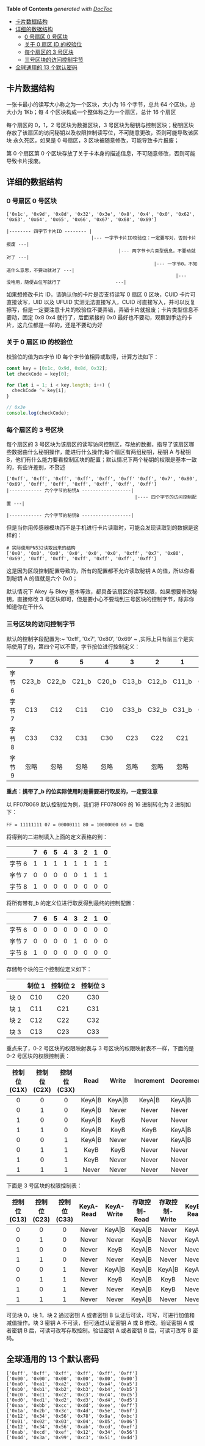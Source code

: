 <!-- START doctoc generated TOC please keep comment here to allow auto update -->
<!-- DON'T EDIT THIS SECTION, INSTEAD RE-RUN doctoc TO UPDATE -->
**Table of Contents**  *generated with [DocToc](https://github.com/thlorenz/doctoc)*

- [卡片数据结构](#%E5%8D%A1%E7%89%87%E6%95%B0%E6%8D%AE%E7%BB%93%E6%9E%84)
- [详细的数据结构](#%E8%AF%A6%E7%BB%86%E7%9A%84%E6%95%B0%E6%8D%AE%E7%BB%93%E6%9E%84)
  - [0 号扇区 0 号区块](#0-%E5%8F%B7%E6%89%87%E5%8C%BA-0-%E5%8F%B7%E5%8C%BA%E5%9D%97)
  - [关于 0 扇区 ID 的校验位](#%E5%85%B3%E4%BA%8E-0-%E6%89%87%E5%8C%BA-id-%E7%9A%84%E6%A0%A1%E9%AA%8C%E4%BD%8D)
  - [每个扇区的 3 号区块](#%E6%AF%8F%E4%B8%AA%E6%89%87%E5%8C%BA%E7%9A%84-3-%E5%8F%B7%E5%8C%BA%E5%9D%97)
  - [三号区块的访问控制字节](#%E4%B8%89%E5%8F%B7%E5%8C%BA%E5%9D%97%E7%9A%84%E8%AE%BF%E9%97%AE%E6%8E%A7%E5%88%B6%E5%AD%97%E8%8A%82)
- [全球通用的 13 个默认密码](#%E5%85%A8%E7%90%83%E9%80%9A%E7%94%A8%E7%9A%84-13-%E4%B8%AA%E9%BB%98%E8%AE%A4%E5%AF%86%E7%A0%81)

<!-- END doctoc generated TOC please keep comment here to allow auto update -->

## 卡片数据结构

一张卡最小的读写大小称之为一个区块，大小为 16 个字节，总共 64 个区块，总大小为 1Kb；每 4 个区块构成一个整体称之为一个扇区，总计 16 个扇区

每个扇区的 0，1，2 号区块为数据区块，3 号区块为秘钥与控制区块；秘钥区块存放了该扇区的访问秘钥以及权限控制读写位，不可随意更改，否则可能导致该区块 永久死区，如果是 0 号扇区，3 区块被随意修改，可能导致卡片报废；

第 0 个扇区第 0 个区块存放了关于卡本身的描述信息，不可随意修改，否则可能导致卡片报废。

## 详细的数据结构

### 0 号扇区 0 号区块

```
['0x1c', '0x9d', '0x8d', '0x32', '0x3e', '0x8', '0x4', '0x0', '0x62', '0x63', '0x64', '0x65', '0x66', '0x67', '0x68', '0x69']

|-------- 四字节卡片ID -------- |
                               |--- 一字节卡片ID校验位：一定要写对，否则卡片报废 ---|
                                         |--- 两字节卡片类型信息，不要动就对了 ---|
                                                      |--- 一字节0，不知道什么意思，不要动就对了 ---|
                                                              |---              没啥用，随便占位写就行了                    ---|
```

如果想修改卡片 ID，请确认你的卡片是否支持读写 0 扇区 0 区块，CUID 卡片可直接读写，UID 以及 UFUID 实测无法直接写入，CUID 可直接写入，并可以反复擦写，但是一定要注意卡片的校验位不要弄错，弄错卡片就报废；卡片类型信息不要动，固定 0x8 0x4 就行了，后面紧接的 0x0 最好也不要动，观察到手边的卡片，这几位都是一样的，还是不要动为好

### 关于 0 扇区 ID 的校验位

校验位的值为四字节 ID 每个字节值相异或取得，计算方法如下：

```javascript
const key = [0x1c, 0x9d, 0x8d, 0x32];
let checkCode = key[0];

for (let i = 1; i < key.length; i++) {
  checkCode ^= key[i];
}

// 0x3e
console.log(checkCode);
```

### 每个扇区的 3 号区块

每个扇区的 3 号区块为该扇区的读写访问控制区，存放的数据，指导了该扇区哪些数据由什么秘钥操作，能进行什么操作;每个扇区有两组秘钥，秘钥 A 与秘钥 B，他们有什么能力要看控制区块的配置；默认情况下两个秘钥的权限是基本一致的，有些许差别，不赘述

```
['0xff', '0xff', '0xff', '0xff', '0xff', '0xff' '0xff', '0x7', '0x80', '0x69', '0xff', '0xff', '0xff', '0xff', '0xff', '0xff']
|------------ 六个字节的秘钥A ------------------|
                                               |---- 四个字节的访问控制配置 ---|
                                                                             |------------ 六个字节的秘钥B ------------------|
```

但是当你用传感器模块而不是手机进行卡片读取时，可能会发现读取到的数据是这样的：

```
# 实际使用PN532读取出来的结构
['0x0', '0x0', '0x0', '0x0', '0x0', '0x0', '0xff', '0x7', '0x80', '0x69', '0xff', '0xff', '0xff', '0xff', '0xff', '0xff']
```

这是因为区段控制配置导致的，所有的配置都不允许读取秘钥 A 的值，所以你看到秘钥 A 的值就是六个 0x0；

默认情况下 Akey 与 Bkey 基本等效，都具备该扇区的读写权限，如果想要修改秘钥，直接修改 3 号区块即可，但是要小心不要动到三号区块的控制字节，除非你知道你在干什么

### 三号区块的访问控制字节

默认的控制字段配置为:~ '0xff', '0x7', '0x80', '0x69' ~ ,实际上只有前三个是实际使用了的，第四个可以不管，字节按位进行控制定义：

|        |   7   |   6   |   5   |   4   |   3   |   2   |   1   |   0   |
| :----: | :---: | :---: | :---: | :---: | :---: | :---: | :---: | :---: |
| 字节 6 | C23_b | C22_b | C21_b | C20_b | C13_b | C12_b | C11_b | C10_b |
| 字节 7 |  C13  |  C12  |  C11  |  C10  | C33_b | C32_b | C31_b | C30_b |
| 字节 8 |  C33  |  C32  |  C31  |  C30  |  C23  |  C22  |  C21  |  C20  |
| 字节 9 | 忽略  | 忽略  | 忽略  | 忽略  | 忽略  | 忽略  | 忽略  | 忽略  |

**重点：携带了\_b 的位实际使用时是需要进行取反的，一定要注意**

以 FF078069 默认控制位为例，我们将 FF078069 的 16 进制转化为 2 进制如下：

```
FF = 11111111 07 = 00000111 80 = 10000000 69 = 忽略
```

将得到的二进制填入上面的定义表格的到：

|        |  7  |  6  |  5  |  4  |  3  |  2  |  1  |  0  |
| :----: | :-: | :-: | :-: | :-: | :-: | :-: | :-: | :-: |
| 字节 6 |  1  |  1  |  1  |  1  |  1  |  1  |  1  |  1  |
| 字节 7 |  0  |  0  |  0  |  0  |  0  |  1  |  1  |  1  |
| 字节 8 |  1  |  0  |  0  |  0  |  0  |  0  |  0  |  0  |

将所有带有\_b 的定义位进行取反得到最终的控制配置：

|        |  7  |  6  |  5  |  4  |  3  |  2  |  1  |  0  |
| :----: | :-: | :-: | :-: | :-: | :-: | :-: | :-: | :-: |
| 字节 6 |  0  |  0  |  0  |  0  |  0  |  0  |  0  |  0  |
| 字节 7 |  0  |  0  |  0  |  0  |  1  |  0  |  0  |  0  |
| 字节 8 |  1  |  0  |  0  |  0  |  0  |  0  |  0  |  0  |

存储每个块的三个控制位定义如下：

|      | 制位 1 | 控制位 2 | 控制位 3 |
| :--: | :----: | :------: | :------: |
| 块 0 |  C10   |   C20    |   C30    |
| 块 1 |  C11   |   C21    |   C31    |
| 块 2 |  C12   |   C22    |   C32    |
| 块 3 |  C13   |   C23    |   C33    |

重点来了，0-2 号区块的权限映射表与 3 号区块的权限映射表不一样，下面的是 0-2 号区块的权限控制表：

| 控制位(C1X) | 控制位(C2X) | 控制位(C3X) |  Read   |  Write  | Increment | Decrement,Transfer,Restore |
| :---------: | :---------: | :---------: | :-----: | :-----: | :-------: | -------------------------- |
|      0      |      0      |      0      | KeyA\|B | KeyA\|B |  KeyA\|B  | KeyA\|B                    |
|      0      |      1      |      0      | KeyA\|B |  Never  |   Never   | Never                      |
|      1      |      0      |      0      | KeyA\|B |  KeyB   |   Never   | Never                      |
|      1      |      1      |      0      | KeyA\|B |  KeyB   |   KeyB    | KeyA\|B                    |
|      0      |      0      |      1      | KeyA\|B |  Never  |   Never   | KeyA\|B                    |
|      0      |      1      |      1      |  KeyB   |  KeyB   |   Never   | Never                      |
|      1      |      0      |      1      |  KeyB   |  Never  |   Never   | Never                      |
|      1      |      1      |      1      |  Never  |  Never  |   Never   | Never                      |

下面是 3 号区块的权限控制表：

| 控制位(C13) | 控制位(C23) | 控制位(C33) | KeyA-Read | KeyA-Write | 存取控制-Read | 存取控制-Write | KeyB-Read | KeyB-Write |
| :---------: | :---------: | :---------: | :-------: | :--------: | :-----------: | :------------: | --------- | ---------- |
|      0      |      0      |      0      |   Never   |  KeyA\|B   |    KeyA\|B    |     Never      | KeyA\|B   | KeyA\|B    |
|      0      |      1      |      0      |   Never   |   Never    |    KeyA\|B    |     Never      | KeyA\|B   | Never      |
|      1      |      0      |      0      |   Never   |    KeyB    |    KeyA\|B    |     Never      | Never     | KeyB       |
|      1      |      1      |      0      |   Never   |   Never    |    KeyA\|B    |     Never      | Never     | Never      |
|      0      |      0      |      1      |   Never   |  KeyA\|B   |    KeyA\|B    |    KeyA\|B     | KeyA\|B   | KeyA\|B    |
|      0      |      1      |      1      |   Never   |    KeyB    |    KeyA\|B    |      KeyB      | Never     | KeyB       |
|      1      |      0      |      1      |   Never   |   Never    |    KeyA\|B    |      KeyB      | Never     | Never      |
|      1      |      1      |      1      |   Never   |   Never    |    KeyA\|B    |     Never      | Never     | Never      |

可见块 0，块 1，块 2 通过密钥 A 或者密钥 B 认证后可读，可写，可进行加值和减值操作。块 3 密钥 A 不可读，但可通过认证密钥 A 或 B 修改。验证密钥 A 或者密钥 B 后，可读可改写存取控制。验证密钥 A 或者密钥 B 后，可读可改写 B 密码。

## 全球通用的 13 个默认密码

```
['0xff', '0xff', '0xff', '0xff', '0xff', '0xff']
['0x00', '0x00', '0x00', '0x00', '0x00', '0x00']
['0xa0', '0xa1', '0xa2', '0xa3', '0xa4', '0xa5']
['0xb0', '0xb1', '0xb2', '0xb3', '0xb4', '0xb5']
['0xc0', '0xc1', '0xc2', '0xc3', '0xc4', '0xc5']
['0xd0', '0xd1', '0xd2', '0xd3', '0xd4', '0xd5']
['0xaa', '0xbb', '0xcc', '0xdd', '0xee', '0xff']
['0x1a', '0x2b', '0x3c', '0x4d', '0x5e', '0x6f']
['0x12', '0x34', '0x56', '0x78', '0x9a', '0xbc']
['0x01', '0x02', '0x03', '0x04', '0x05', '0x06']
['0x12', '0x34', '0x56', '0xab', '0xcd', '0xef']
['0xab', '0xcd', '0xef', '0x12', '0x34', '0x56']
['0x4d', '0x3a', '0x99', '0xc3', '0x51', '0xdd']
```

